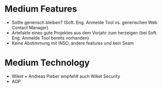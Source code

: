 # Medium Features #

  * Sollte generisch bleiben? (Soft. Eng. Anmelde Tool vs. generischen Web Contact Manager)
  * Artefakte eines gute Projektes aus dem Vorjahr zum herzeigen (bei Soft. Eng. Anmelde Tool bereits vorhanden)
  * Keine Abstimmung mit INSO, andere features und kein Seam

# Medium Technology #

  * Wiket + Andreas Pieber empfehlt auch Wiket Security
  * AOP